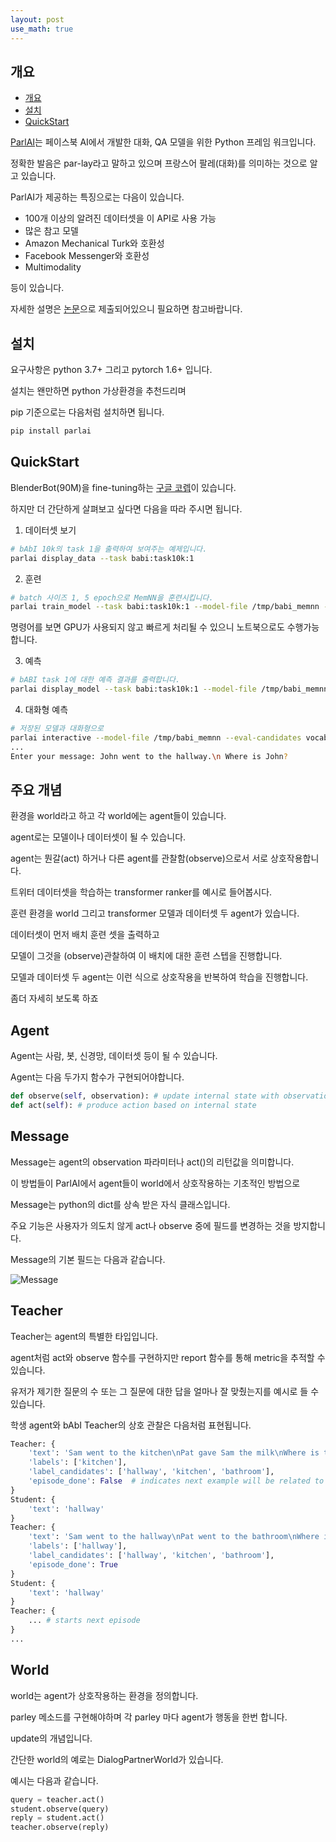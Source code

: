```yaml
---
layout: post
use_math: true
---
```


## 개요
- [개요](#개요)
- [설치](#설치)
- [QuickStart](#QuickStart)

[ParlAI](https://parl.ai/)는 페이스북 AI에서 개발한 대화, QA 모델을 위한 Python 프레임 워크입니다.

정확한 발음은 par-lay라고 말하고 있으며 프랑스어 팔레(대화)를 의미하는 것으로 알고 있습니다.

ParlAI가 제공하는 특징으로는 다음이 있습니다.

* 100개 이상의 알려진 데이터셋을 이 API로 사용 가능
* 많은 참고 모델
* Amazon Mechanical Turk와 호환성
* Facebook Messenger와 호환성
* Multimodality

등이 있습니다.

자세한 설명은 [논문](https://arxiv.org/abs/1705.06476)으로 제출되어있으니 필요하면 참고바랍니다.

## 설치

요구사항은 python 3.7+ 그리고 pytorch 1.6+ 입니다.

설치는 왠만하면 python 가상환경을 추천드리며

pip 기준으로는 다음처럼 설치하면 됩니다.

```bash
pip install parlai
```

## QuickStart

BlenderBot(90M)을 fine-tuning하는 [구글 코렙](https://colab.research.google.com/drive/1bRMvN0lGXaTF5fuTidgvlAl-Lb41F7AD#scrollTo=KtVz5dCUmFkN)이 있습니다.

하지만 더 간단하게 살펴보고 싶다면 다음을 따라 주시면 됩니다.

1. 데이터셋 보기
```bash
# bAbI 10k의 task 1을 출력하여 보여주는 예제입니다.
parlai display_data --task babi:task10k:1
```

2. 훈련
```bash
# batch 사이즈 1, 5 epoch으로 MemNN을 훈련시킵니다.
parlai train_model --task babi:task10k:1 --model-file /tmp/babi_memnn --batchsize 1 --num-epochs 5 --model memnn --no-cuda
```
명령어를 보면 GPU가 사용되지 않고 빠르게 처리될 수 있으니 노트북으로도 수행가능합니다.

3. 예측
```bash
# bABI task 1에 대한 예측 결과를 출력합니다.
parlai display_model --task babi:task10k:1 --model-file /tmp/babi_memnn --eval-candidates vocab
```

4. 대화형 예측
```bash
# 저장된 모델과 대화형으로
parlai interactive --model-file /tmp/babi_memnn --eval-candidates vocab
...
Enter your message: John went to the hallway.\n Where is John?
```

## 주요 개념

환경을 world라고 하고 각 world에는 agent들이 있습니다.

agent로는 모델이나 데이터셋이 될 수 있습니다.

agent는 뭔갈(act) 하거나 다른 agent를 관찰함(observe)으로서 서로 상호작용합니다.

트위터 데이터셋을 학습하는 transformer ranker를 예시로 들어봅시다.

훈련 환경을 world 그리고 transformer 모델과 데이터셋 두 agent가 있습니다.

데이터셋이 먼저 배치 훈련 셋을 출력하고

모델이 그것을 (observe)관찰하여 이 배치에 대한 훈련 스텝을 진행합니다.

모델과 데이터셋 두 agent는 이런 식으로 상호작용을 반복하여 학습을 진행합니다.

좀더 자세히 보도록 하죠

## Agent

Agent는 사람, 봇, 신경망, 데이터셋 등이 될 수 있습니다.

Agent는 다음 두가지 함수가 구현되어야합니다.

```python
def observe(self, observation): # update internal state with observation
def act(self): # produce action based on internal state
```

## Message

Message는 agent의 observation 파라미터나 act()의 리턴값을 의미합니다.

이 방법들이 ParlAI에서 agent들이 world에서 상호작용하는 기초적인 방법으로

Message는 python의 dict를 상속 받은 자식 클래스입니다.

주요 기능은 사용자가 의도치 않게 act나 observe 중에 필드를 변경하는 것을 방지합니다.

Message의 기본 필드는 다음과 같습니다.

![Message](https://parl.ai/docs/_images/act-obs-dict.png)

## Teacher

Teacher는 agent의 특별한 타입입니다.

agent처럼 act와 observe 함수를 구현하지만 report 함수를 통해 metric을 추적할 수 있습니다.

유저가 제기한 질문의 수 또는 그 질문에 대한 답을 얼마나 잘 맞췄는지를 예시로 들 수 있습니다.

학생 agent와 bAbI Teacher의 상호 관찰은 다음처럼 표현됩니다.

```python
Teacher: {
    'text': 'Sam went to the kitchen\nPat gave Sam the milk\nWhere is the milk?',
    'labels': ['kitchen'],
    'label_candidates': ['hallway', 'kitchen', 'bathroom'],
    'episode_done': False  # indicates next example will be related to this one
}
Student: {
    'text': 'hallway'
}
Teacher: {
    'text': 'Sam went to the hallway\nPat went to the bathroom\nWhere is the milk?',
    'labels': ['hallway'],
    'label_candidates': ['hallway', 'kitchen', 'bathroom'],
    'episode_done': True
}
Student: {
    'text': 'hallway'
}
Teacher: {
    ... # starts next episode
}
...
```

## World

world는 agent가 상호작용하는 환경을 정의합니다.

parley 메소드를 구현해야하며 각 parley 마다 agent가 행동을 한번 합니다.

update의 개념입니다.

간단한 world의 예로는 DialogPartnerWorld가 있습니다.

예시는 다음과 같습니다.

```python
query = teacher.act()
student.observe(query)
reply = student.act()
teacher.observe(reply)
```